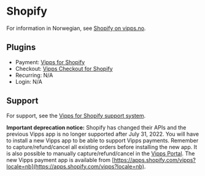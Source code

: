 <!-- START_METADATA
---
title: Shopify
sidebar_label: Overview
hide_table_of_contents: true
pagination_next: null
pagination_prev: null
---
END_METADATA -->

# Shopify

For information in Norwegian, see [Shopify on vipps.no](https://www.vipps.no/produkter-og-tjenester/bedrift/ta-betalt-paa-nett/ta-betalt-paa-nett/shopify/).

## Plugins

* Payment: [Vipps for Shopify](https://github.com/vippsas/vipps-shopify)
* Checkout: [Vipps Checkout for Shopify](https://apps.shopify.com/vipps-checkout?locale=nb)
* Recurring: N/A
* Login: N/A

## Support

For support, see the [Vipps for Shopify support system](https://vipps-shopify.atlassian.net/servicedesk/customer/portal/3).

**Important deprecation notice:** Shopify has changed their APIs and the previous
Vipps app is no longer supported after July 31, 2022. You will have to install a
new Vipps app to be able to support Vipps payments. Remember to capture/refund/cancel
all existing orders before installing the new app. It is also possible to manually
capture/refund/cancel in the [Vipps Portal](https://portal.vipps.no).
The new Vipps payment app is available from [https://apps.shopify.com/vipps?locale=nb](https://apps.shopify.com/vipps?locale=nb).
